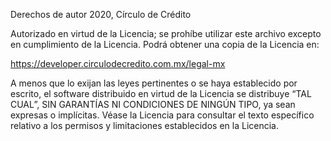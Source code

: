 Derechos de autor 2020, Círculo de Crédito

Autorizado en virtud de la Licencia; se prohíbe utilizar este archivo excepto en cumplimiento de la Licencia. Podrá obtener una copia de la Licencia en:

https://developer.circulodecredito.com.mx/legal-mx

A menos que lo exijan las leyes pertinentes o se haya establecido por escrito, el software distribuido en virtud de la Licencia se distribuye “TAL CUAL”, SIN GARANTÍAS NI CONDICIONES DE NINGÚN TIPO, ya sean expresas o implícitas. Véase la Licencia para consultar el texto específico relativo a los permisos y limitaciones establecidos en la Licencia.
